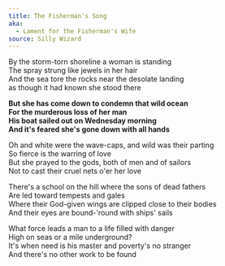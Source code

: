 ```yaml
---
title: The Fisherman's Song
aka:
  - Lament for the Fisherman's Wife
source: Silly Wizard
---
```


By the storm-torn shoreline a woman is standing  
The spray strung like jewels in her hair  
And the sea tore the rocks near the desolate landing  
as though it had known she stood there  

**But she has come down to condemn that wild ocean**  
**For the murderous loss of her man**  
**His boat sailed out on Wednesday morning**  
**And it's feared she's gone down with all hands**  

Oh and white were the wave-caps, and wild was their parting  
So fierce is the warring of love  
But she prayed to the gods, both of men and of sailors  
Not to cast their cruel nets o'er her love  

There's a school on the hill where the sons of dead fathers  
Are led toward tempests and gales  
Where their God-given wings are clipped close to their bodies  
And their eyes are bound-'round with ships' sails  

What force leads a man to a life filled with danger  
High on seas or a mile underground?  
It's when need is his master and poverty's no stranger  
And there's no other work to be found  